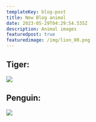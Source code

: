 ```yaml
---
templateKey: blog-post
title: New Blog animal
date: 2023-05-29T04:29:54.535Z
description: Animal images
featuredpost: true
featuredimage: /img/lion_00.png
---
```

## T﻿iger: 

![](/img/lion_00.png)

## P﻿enguin:

![](/img/penguin_02.png)